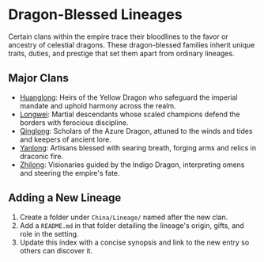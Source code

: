 # Dragon-Blessed Lineages

Certain clans within the empire trace their bloodlines to the favor or ancestry of celestial dragons. These dragon-blessed families inherit unique traits, duties, and prestige that set them apart from ordinary lineages.

## Major Clans
- [Huanglong](Huanglong/): Heirs of the Yellow Dragon who safeguard the imperial mandate and uphold harmony across the realm.
- [Longwei](Longwei/): Martial descendants whose scaled champions defend the borders with ferocious discipline.
- [Qinglong](Qinglong/): Scholars of the Azure Dragon, attuned to the winds and tides and keepers of ancient lore.
- [Yanlong](Yanlong/): Artisans blessed with searing breath, forging arms and relics in draconic fire.
- [Zhilong](Zhilong/): Visionaries guided by the Indigo Dragon, interpreting omens and steering the empire's fate.

## Adding a New Lineage
1. Create a folder under `China/Lineage/` named after the new clan.
2. Add a `README.md` in that folder detailing the lineage's origin, gifts, and role in the setting.
3. Update this index with a concise synopsis and link to the new entry so others can discover it.
